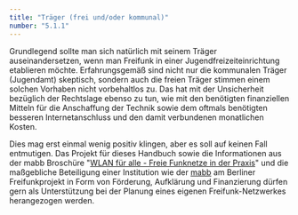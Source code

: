 ```yaml
---
title: "Träger (frei und/oder kommunal)"
number: "5.1.1"
---
```


Grundlegend sollte man sich natürlich mit seinem Träger auseinandersetzen, wenn man Freifunk in einer Jugendfreizeiteinrichtung etablieren möchte. Erfahrungsgemäß sind nicht nur die kommunalen Träger (Jugendamt) skeptisch, sondern auch die freien Träger stimmen einem solchen Vorhaben nicht vorbehaltlos zu. Das hat mit der Unsicherheit bezüglich der Rechtslage ebenso zu tun, wie mit den benötigten finanziellen Mitteln für die Anschaffung der Technik sowie dem oftmals benötigten besseren Internetanschluss und den damit verbundenen monatlichen Kosten.

Dies mag erst einmal wenig positiv klingen, aber es soll auf keinen Fall entmutigen. Das Projekt für dieses Handbuch sowie die Informationen aus der mabb Broschüre "[WLAN für alle - Freie Funknetze in der Praxis](http://mabb.de/files/content/document/UEBER%20DIE%20MABB/Download-Center/Publikationen/Freifunk-Broschuere/freifunk-publikation-webversion-2-Auflage.pdf.pdf)" und die maßgebliche Beteiligung einer Institution wie der [mabb](https://www.mabb.de/) am Berliner Freifunkprojekt in Form von Förderung, Aufklärung und Finanzierung dürfen gern als Unterstützung bei der Planung eines eigenen Freifunk-Netzwerkes herangezogen werden.